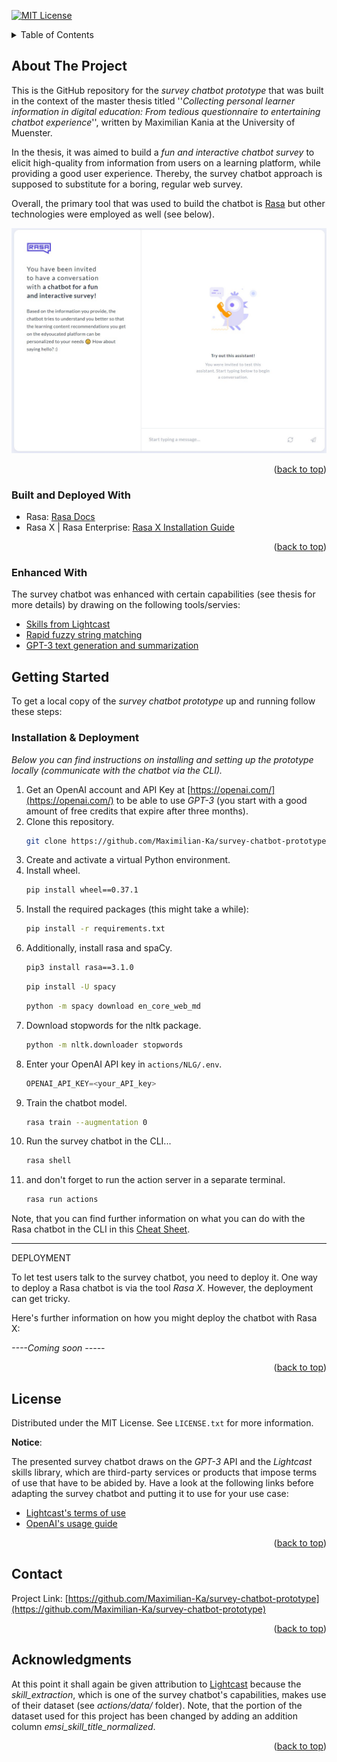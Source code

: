 <!-- https://github.com/othneildrew/Best-README-Template -->
<a name="readme-top"></a>
<!-- PROJECT SHIELDS -->
<!--
*** I'm using markdown "reference style" links for readability.
*** Reference links are enclosed in brackets [ ] instead of parentheses ( ).
*** See the bottom of this document for the declaration of the reference variables
*** for contributors-url, forks-url, etc. This is an optional, concise syntax you may use.
*** https://www.markdownguide.org/basic-syntax/#reference-style-links
-->

[![MIT License][license-shield]][license-url]


<!-- TABLE OF CONTENTS -->
<details>
  <summary>Table of Contents</summary>
  <ol>
    <li>
      <a href="#about-the-project">About The Project</a>
      <ul>
        <li><a href="#built-with">Built With</a></li>
      </ul>
    </li>
    <li>
      <a href="#getting-started">Getting Started</a>
      <ul>
        <li><a href="#prerequisites">Prerequisites</a></li>
        <li><a href="#installation">Installation</a></li>
      </ul>
    </li>
    <li><a href="#usage">Usage</a></li>
    <li><a href="#roadmap">Roadmap</a></li>
    <li><a href="#contributing">Contributing</a></li>
    <li><a href="#license">License</a></li>
    <li><a href="#contact">Contact</a></li>
    <li><a href="#acknowledgments">Acknowledgments</a></li>
  </ol>
</details>



<!-- ABOUT THE PROJECT -->
## About The Project

This is the GitHub repository for the _survey chatbot prototype_ that was built in the context of the master thesis titled ''_Collecting personal learner information in digital education: 
From tedious questionnaire to entertaining chatbot experience_'', written by Maximilian Kania at the University of Muenster.

In the thesis, it was aimed to build a _fun and interactive chatbot survey_ to elicit high-quality from information from users on a learning platform, while providing a good user experience. Thereby, the survey chatbot approach is supposed to substitute for a boring, regular web survey.

Overall, the primary tool that was used to build the chatbot is [Rasa](https://rasa.com/) but other technologies were employed as well (see below).

<div align="center">
  <img src="images/rasaX_welcome.jpg" alt="Logo" width="520" height="360">
</div>
<!--[![Product Name Screen Shot][product-screenshot]](https://example.com) -->



<p align="right">(<a href="#readme-top">back to top</a>)</p>



### Built and Deployed With

 - Rasa: [Rasa Docs](https://rasa.com/docs/rasa/)
 - Rasa X | Rasa Enterprise: [Rasa X Installation Guide](https://rasa.com/docs/rasa-enterprise/installation-and-setup/install/helm-chart-installation/installation)

<p align="right">(<a href="#readme-top">back to top</a>)</p>

### Enhanced With

The survey chatbot was enhanced with certain capabilities (see thesis for more details) by drawing on the following tools/servies:
* [Skills from Lightcast](https://skills.lightcast.io/)
* [Rapid fuzzy string matching](https://github.com/maxbachmann/RapidFuzz)
* [GPT-3 text generation and summarization](https://openai.com/api/)



<!-- GETTING STARTED -->
## Getting Started

To get a local copy of the _survey chatbot prototype_ up and running follow these steps:

### Installation & Deployment

_Below you can find instructions on installing and setting up the prototype locally (communicate with the chatbot via the CLI)._

1. Get an OpenAI account and API Key at [https://openai.com/](https://openai.com/) to be able to use _GPT-3_ (you start with a good amount of free credits that expire after three months).
2. Clone this repository.
   ```sh
   git clone https://github.com/Maximilian-Ka/survey-chatbot-prototype.git
   ```
3. Create and activate a virtual Python environment.
4. Install wheel.
    ```sh
    pip install wheel==0.37.1
    ```
5. Install the required packages (this might take a while): 
    ```sh
    pip install -r requirements.txt
    ```
6. Additionally, install rasa and spaCy.
    ```sh
    pip3 install rasa==3.1.0
    ```
    ```sh
    pip install -U spacy
    ```
    ```sh
    python -m spacy download en_core_web_md
    ```
7. Download stopwords for the nltk package.
    ```sh
    python -m nltk.downloader stopwords
    ```
8. Enter your OpenAI API key in `actions/NLG/.env`.
    ```py
    OPENAI_API_KEY=<your_API_key>
    ```
9. Train the chatbot model.
    ```sh
    rasa train --augmentation 0
    ```
10. Run the survey chatbot in the CLI...
    ```sh
    rasa shell
    ```
11. and don't forget to run the action server in a separate terminal.
    ```sh
    rasa run actions
    ```

Note, that you can find further information on what you can do with the Rasa chatbot in the CLI in this [Cheat Sheet](https://rasa.com/docs/rasa/command-line-interface/).

***

DEPLOYMENT

To let test users talk to the survey chatbot, you need to deploy it. One way to deploy a Rasa chatbot is via the tool _Rasa X_. However, the deployment can get tricky.

Here's further information on how you might deploy the chatbot with Rasa X:

_----Coming soon -----_

<p align="right">(<a href="#readme-top">back to top</a>)</p>



<!-- USAGE EXAMPLES -->
<!--## Usage -->

<!--Use this space to show useful examples of how a project can be used. Additional screenshots, code examples and demos work well in this space. You may also link to more resources.

_For more examples, please refer to the [Documentation](https://example.com)_

<p align="right">(<a href="#readme-top">back to top</a>)</p> -->



<!-- ROADMAP -->




<!-- CONTRIBUTING -->
<!--## Contributing -->


<!--<p align="right">(<a href="#readme-top">back to top</a>)</p> -->



<!-- LICENSE -->
## License

Distributed under the MIT License. See `LICENSE.txt` for more information.

**Notice**:

The presented survey chatbot draws on the _GPT-3_ API and the _Lightcast_ skills library, which are third-party services or products that impose terms of use that have to be abided by.
Have a look at the following links before adapting the survey chatbot and putting it to use for your use case:

* [Lightcast's terms of use](https://skills.lightcast.io/lightcast-open-skills-license-agreement.pdf)
* [OpenAI's usage guide](https://beta.openai.com/docs/usage-guidelines)

<p align="right">(<a href="#readme-top">back to top</a>)</p>




<!-- CONTACT -->
## Contact

<!-- Your Name - [@your_twitter](https://twitter.com/your_username) - email@example.com -->

Project Link: [https://github.com/Maximilian-Ka/survey-chatbot-prototype](https://github.com/Maximilian-Ka/survey-chatbot-prototype)

<p align="right">(<a href="#readme-top">back to top</a>)</p>



<!-- ACKNOWLEDGMENTS -->
## Acknowledgments

At this point it shall again be given attribution to [Lightcast](https://skills.lightcast.io/) because the _skill_extraction_, which is one of the survey chatbot's capabilities, makes use of their dataset (see _actions/data/_ folder). Note, that the portion of the dataset used for this project has been changed by adding an addition column _emsi_skill_title_normalized_.
<!-- Use this space to list resources you find helpful and would like to give credit to. I've included a few of my favorites to kick things off! -->



<p align="right">(<a href="#readme-top">back to top</a>)</p>



<!-- MARKDOWN LINKS & IMAGES -->
<!-- https://www.markdownguide.org/basic-syntax/#reference-style-links -->

[license-shield]: https://img.shields.io/github/license/othneildrew/Best-README-Template.svg?style=for-the-badge
[license-url]: https://github.com/othneildrew/Best-README-Template/blob/master/LICENSE.txt